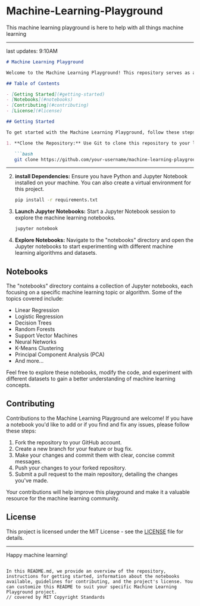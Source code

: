 # Machine-Learning-Playground
This machine learning playground is here to help with all things machine learning
_________________________________________________
last updates: 9:10AM
```markdown
# Machine Learning Playground

Welcome to the Machine Learning Playground! This repository serves as a playground for exploring various machine learning algorithms and techniques using Python and Jupyter Notebooks. Whether you're a beginner looking to learn about machine learning or an experienced practitioner wanting to experiment with different models, this repository has something for you!

## Table of Contents

- [Getting Started](#getting-started)
- [Notebooks](#notebooks)
- [Contributing](#contributing)
- [License](#license)

## Getting Started

To get started with the Machine Learning Playground, follow these steps:

1. **Clone the Repository:** Use Git to clone this repository to your local machine.

   ```bash
   git clone https://github.com/your-username/machine-learning-playground.git
   ```
-------------------------------------------------------------------------------
2. **install Dependencies:** Ensure you have Python and Jupyter Notebook installed on your machine. You can also create a virtual environment for this project.

   ```bash
   pip install -r requirements.txt
   ```

3. **Launch Jupyter Notebooks:** Start a Jupyter Notebook session to explore the machine learning notebooks.

   ```bash
   jupyter notebook
   ```

4. **Explore Notebooks:** Navigate to the "notebooks" directory and open the Jupyter notebooks to start experimenting with different machine learning algorithms and datasets.

## Notebooks

The "notebooks" directory contains a collection of Jupyter notebooks, each focusing on a specific machine learning topic or algorithm. Some of the topics covered include:

- Linear Regression
- Logistic Regression
- Decision Trees
- Random Forests
- Support Vector Machines
- Neural Networks
- K-Means Clustering
- Principal Component Analysis (PCA)
- And more...

Feel free to explore these notebooks, modify the code, and experiment with different datasets to gain a better understanding of machine learning concepts.

## Contributing

Contributions to the Machine Learning Playground are welcome! If you have a notebook you'd like to add or if you find and fix any issues, please follow these steps:

1. Fork the repository to your GitHub account.
2. Create a new branch for your feature or bug fix.
3. Make your changes and commit them with clear, concise commit messages.
4. Push your changes to your forked repository.
5. Submit a pull request to the main repository, detailing the changes you've made.

Your contributions will help improve this playground and make it a valuable resource for the machine learning community.

## License

This project is licensed under the MIT License - see the [LICENSE](LICENSE) file for details.

---

Happy machine learning!
```

In this README.md, we provide an overview of the repository, instructions for getting started, information about the notebooks available, guidelines for contributing, and the project's license. You can customize this README to suit your specific Machine Learning Playground project.
// covered by MIT Copyright Standards

